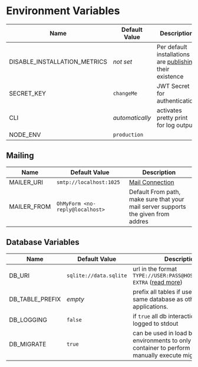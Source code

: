 # Environment Variables

| Name | Default Value | Description |
| ---- | ------------- | ----------- |
| DISABLE_INSTALLATION_METRICS | *not set* | Per default installations are [publishing](./installation.metrics.md) their existence |
| SECRET_KEY | `changeMe` | JWT Secret for authentication |
| CLI | *automatically* | activates pretty print for log output |
| NODE_ENV | `production` | |

## Mailing

| Name | Default Value | Description |
| ---- | ------------- | ----------- |
| MAILER_URI | `smtp://localhost:1025` | [Mail Connection](https://nodemailer.com/smtp/) |
| MAILER_FROM | `OhMyForm <no-reply@localhost>` | Default From path, make sure that your mail server supports the given from addres |

## Database Variables

| Name | Default Value | Description |
| ---- | ------------- | ----------- |
| DB_URI | `sqlite://data.sqlite` | url in the format `TYPE://USER:PASS@HOST:PORT/NAME?EXTRA` ([read more](https://typeorm.io/#/connection-options/common-connection-options)) |
| DB_TABLE_PREFIX | *empty* | prefix all tables if used within same database as other applications. |
| DB_LOGGING | `false` | if `true` all db interactions will be logged to stdout |
| DB_MIGRATE | `true` | can be used in load balanced environments to only allow one container to perform migrations / manually execute migrations

